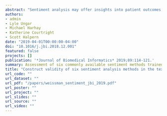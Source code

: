 ```yaml
---
abstract: "Sentiment analysis may offer insights into patient outcomes through the subjective expressions made by clinicians in the text of encounter notes. We analyzed the predictive, concurrent, convergent, and content validity of six sentiment methods in a sample of 793,725 multidisciplinary clinical notes among 41,283 hospitalizations associated with an intensive care unit stay. None of these approaches improved early prediction of in-hospital mortality using logistic regression models, but did improve both discrimination and calibration when using random forests. Additionally, positive sentiment measured by the CoreNLP (OR 0.04, 95% CI 0.002–0.55), Pattern (OR 0.09, 95% CI 0.04–0.17), sentimentr (OR 0.37, 95% CI 0.25–0.63), and Opinion (OR 0.25, 95% CI 0.07–0.89) methods were inversely associated with death on the concurrent day after adjustment for demographic characteristics and illness severity. Median daily lexical coverage ranged from 5.4% to 20.1%. While sentiment between all methods was positively correlated, their agreement was weak. Sentiment analysis holds promise for clinical applications but will require a novel domain-specific method applicable to clinical text."
authors:
- admin
- Lyle Ungar
- Michael Harhay
- Katherine Courtright
- Scott Halpern
date: "2019-04-01T00:00:00-04:00"
doi: "10.1016/j.jbi.2018.12.001"
featured: false
projects: []
publication: '*Journal of Biomedical Informatics* 2019;89:114-121.'
summary: Assessment of six commonly available sentiment methods trained in non-clinical domains. We evaluated their performance at predicting mortality, and other clinical tasks. Existing sentiment methods have serious limitations with clinical data and should not be deployed to support decision making tools.
title: "Construct validity of six sentiment analysis methods in the text of encounter notes of patients with critical illness"
url_code: ""
url_dataset: ""
url_pdf: "/papers/weissman_sentiment_jbi_2019.pdf"
url_poster: ""
url_project: ""
url_slides: ""
url_source: ""
url_video: ""
---
```


<!---
{{% alert note %}}
Supplementary notes can be added here, including [code and math](https://sourcethemes.com/academic/docs/writing-markdown-latex/).
{{% /alert %}}
-->
